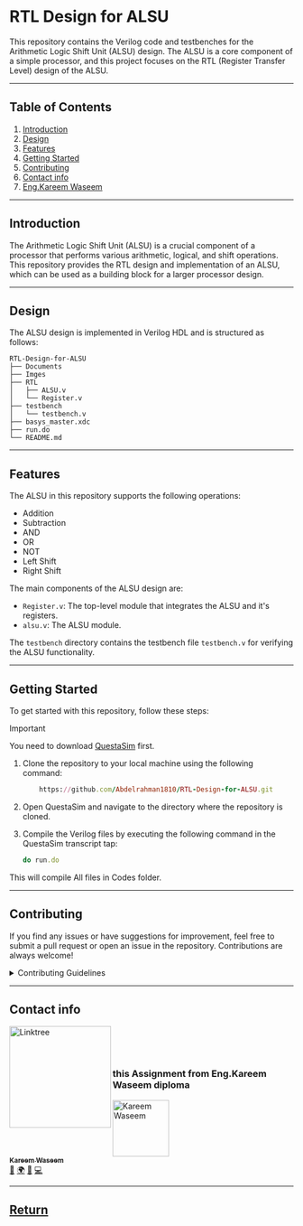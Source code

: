 # RTL Design for ALSU

This repository contains the Verilog code and testbenches for the Arithmetic Logic Shift Unit (ALSU) design. The ALSU is a core component of a simple processor, and this project focuses on the RTL (Register Transfer Level) design of the ALSU.

---

## Table of Contents
1. [Introduction](#introduction)
2. [Design](#design)
3. [Features](#features)
4. [Getting Started](#getting-started)
5. [Contributing](#contributing)
6. [Contact info](#contact-info)
7. [Eng.Kareem Waseem](#this-assignment-from-engkareem-waseem-diploma)

---

## Introduction
The Arithmetic Logic Shift Unit (ALSU) is a crucial component of a processor that performs various arithmetic, logical, and shift operations. This repository provides the RTL design and implementation of an ALSU, which can be used as a building block for a larger processor design.

---

## Design
The ALSU design is implemented in Verilog HDL and is structured as follows:
```
RTL-Design-for-ALSU
├── Documents
├── Imges
├── RTL
│   ├── ALSU.v
│   └── Register.v
├── testbench
│   └── testbench.v
├── basys_master.xdc
├── run.do
└── README.md
```

---

## Features
The ALSU in this repository supports the following operations:
- Addition
- Subtraction
- AND
- OR
- NOT
- Left Shift
- Right Shift

The main components of the ALSU design are:
- `Register.v`: The top-level module that integrates the ALSU and it's registers.
- `alsu.v`: The ALSU module.

The `testbench` directory contains the testbench file `testbench.v` for verifying the ALSU functionality.

---

## Getting Started
To get started with this repository, follow these steps:
> [!IMPORTANT]
> You need to download [QuestaSim](https://support.sw.siemens.com/en-US/) first.

1. Clone the repository to your local machine using the following command:
    ```ruby
        https://github.com/Abdelrahman1810/RTL-Design-for-ALSU.git
    ```
2. Open QuestaSim and navigate to the directory where the repository is cloned.
3. Compile the Verilog files by executing the following command in the QuestaSim transcript tap: 

    ```ruby
    do run.do
    ```
This will compile All files in Codes folder.

---

##  Contributing

If you find any issues or have suggestions for improvement, feel free to submit a pull request or open an issue in the repository. Contributions are always welcome!

<details closed>
    <summary>Contributing Guidelines</summary>

1. **Fork the Repository**: Start by forking the project repository to your GitHub account.
2. **Clone Locally**: Clone the forked repository to your local machine using a Git client.
   ```ruby
   https://github.com/Abdelrahman1810/RTL-Design-for-ALSU.git
   ```
3. **Create a New Branch**: Always work on a new branch, giving it a descriptive name.
   ```ruby
   git checkout -b new-feature-x
   ```
4. **Make Your Changes**: Develop and test your changes locally.
5. **Commit Your Changes**: Commit with a clear message describing your updates.
   ```ruby
   git commit -m 'Implemented new feature x.'
   ```
6. **Push to GitHub**: Push the changes to your forked repository.
   ```ruby
   git push origin new-feature-x
   ```
7. **Submit a Pull Request**: Create a PR against the original project repository. Clearly describe the changes and their motivations.

Once your PR is reviewed and approved, it will be merged into the main branch.

</details>

---

## Contact info

<a href="https://linktr.ee/A_Hassanen" target="_blank">
  <img align="left" alt="Linktree" width="180px" src="https://app.ashbyhq.com/api/images/org-theme-wordmark/b3f78683-a307-4014-b236-373f18850e2c/d54b020a-ff53-455a-9d52-c90c0f4f2081.png" />
</a> 
<br>
<br>
<br>

### this Assignment from Eng.Kareem Waseem diploma
  <tbody>
    <tr>
      <td align="left" valign="top" width="14.28%">
      <a href="https://www.linkedin.com/in/kareem-waseem/"><img src="https://th.bing.com/th/id/OIP.gWfK4ytf9t3fZF2i2oE71QHaIi?rs=1&pid=ImgDetMain" width="100px;" alt="Kareem Waseem"/><br /><sub><b>Kareem Waseem</b></sub></a>
      <br /><a href="kwaseem94@gmail.com" title="Gmail">📧</a> 
      <a href="https://www.linkedin.com/in/kareem-waseem/" title="LinkedIn">🌍</a>
      <a href="https://linktr.ee/kareemw" title="Talks">📢</a>
      <a href="https://www.facebook.com/groups/319864175836046" title="Facebook grp">💻</a>
      </td>
    </tr>
  </tbody>

---
[**Return**](#table-of-contents)
---